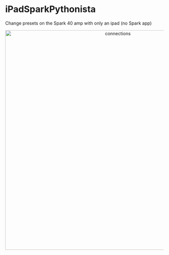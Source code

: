 # iPadSparkPythonista
Change presets on the Spark 40 amp with only an ipad (no Spark app)

<p align="center">
  <img src="https://github.com/paulhamsh/iPadSparkPythonista/blob/main/pictures/IMG_0111.PNG" width="700" title="connections">
</p>


